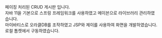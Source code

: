 페이징 처리된 CRUD 게시판 입니다. <br>
자바 11을 기본으로 스프링 프레임워크를 사용하였고 메이븐으로 라이브러리 관리하였습니다. <br>
마이바티스로 오라클DB를 조작하였고 JSP와 제이를 사용하여 화면을 개발하였습니다. <br>
로컬 톰켓에서 구동하였습니다.
